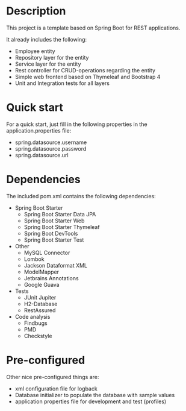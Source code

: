 # Description
This project is a template based on Spring Boot for REST applications. 

It already includes the following: 
- Employee entity
- Repository layer for the entity
- Service layer for the entity
- Rest controller for CRUD-operations regarding the entity
- Simple web frontend based on Thymeleaf and Bootstrap 4
- Unit and Integration tests for all layers

# Quick start
For a quick start, just fill in the following properties in the application.properties file:
- spring.datasource.username
- spring.datasource.password
- spring.datasource.url

# Dependencies
The included pom.xml contains the following dependencies:
- Spring Boot Starter
  - Spring Boot Starter Data JPA
  - Spring Boot Starter Web
  - Spring Boot Starter Thymeleaf
  - Spring Boot DevTools
  - Spring Boot Starter Test
- Other
  - MySQL Connector
  - Lombok
  - Jackson Dataformat XML
  - ModelMapper
  - Jetbrains Annotations
  - Google Guava
- Tests
  - JUnit Jupiter
  - H2-Database
  - RestAssured
- Code analysis
  - Findbugs
  - PMD
  - Checkstyle

# Pre-configured
Other nice pre-configured things are: 
- xml configuration file for logback
- Database initializer to populate the database with sample values
- application properties file for development and test (profiles)